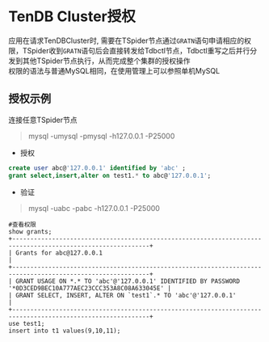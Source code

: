 # TenDB Cluster授权
应用在请求TenDBCluster时, 需要在TSpider节点通过`GRATN`语句申请相应的权限，TSpider收到`GRATN`语句后会直接转发给Tdbctl节点，Tdbctl重写之后并行分发到其他TSpider节点执行，从而完成整个集群的授权操作  
权限的语法与普通MySQL相同，在使用管理上可以参照单机MySQL

## 授权示例
连接任意TSpider节点
>mysql -umysql -pmysql -h127.0.0.1 -P25000
- 授权
```sql
create user abc@'127.0.0.1' identified by 'abc' ;
grant select,insert,alter on test1.* to abc@'127.0.0.1';
```
- 验证
> mysql -uabc -pabc -h127.0.0.1 -P25000
```
#查看权限
show grants;
+------------------------------------------------------------------------------------------------------------+
| Grants for abc@127.0.0.1                                                                                   |
+------------------------------------------------------------------------------------------------------------+
| GRANT USAGE ON *.* TO 'abc'@'127.0.0.1' IDENTIFIED BY PASSWORD '*0D3CED9BEC10A777AEC23CCC353A8C08A633045E' |
| GRANT SELECT, INSERT, ALTER ON `test1`.* TO 'abc'@'127.0.0.1'                                              |
+------------------------------------------------------------------------------------------------------------+
use test1;
insert into t1 values(9,10,11);
```
